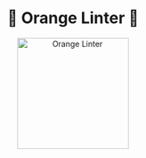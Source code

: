 <h1 align="center">🍊 Orange Linter 🍊</h1>

<p align="center">
  <img src="https://github.com/user-attachments/assets/ca7baad2-084c-4bc7-aaa4-370b474070c3" alt="Orange Linter" width="200"/>
</p>

